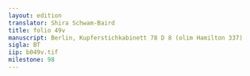 ```yaml
---
layout: edition
translator: Shira Schwam-Baird
title: folio 49v
manuscript: Berlin, Kupferstichkabinett 78 D 8 (olim Hamilton 337)
sigla: BT
iip: b049v.tif
milestone: 98
---
```

